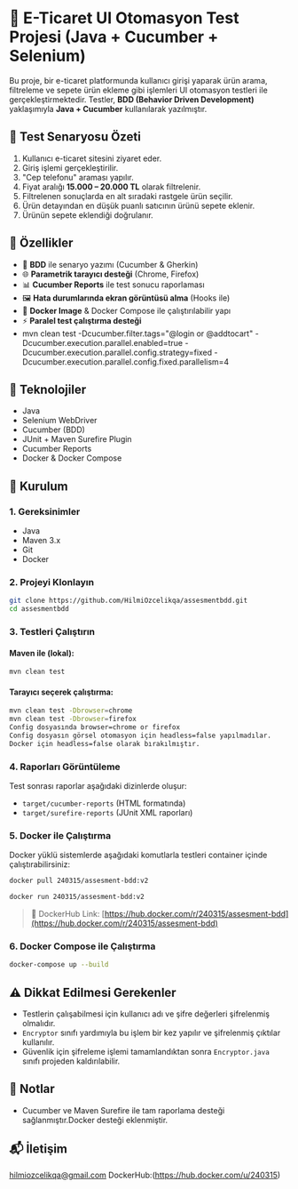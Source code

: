 
# 🛒 E-Ticaret UI Otomasyon Test Projesi (Java + Cucumber + Selenium)

Bu proje, bir e-ticaret platformunda kullanıcı girişi yaparak ürün arama, filtreleme ve sepete ürün ekleme gibi işlemleri UI otomasyon testleri ile gerçekleştirmektedir. Testler, **BDD (Behavior Driven Development)** yaklaşımıyla **Java + Cucumber** kullanılarak yazılmıştır.

## 🎯 Test Senaryosu Özeti

1. Kullanıcı e-ticaret sitesini ziyaret eder.
2. Giriş işlemi gerçekleştirilir.
3. "Cep telefonu" araması yapılır.
4. Fiyat aralığı **15.000 – 20.000 TL** olarak filtrelenir.
5. Filtrelenen sonuçlarda en alt sıradaki rastgele ürün seçilir.
6. Ürün detayından en düşük puanlı satıcının ürünü sepete eklenir.
7. Ürünün sepete eklendiği doğrulanır.

## 🔧 Özellikler

- 🧪 **BDD** ile senaryo yazımı (Cucumber & Gherkin)
- 🌐 **Parametrik tarayıcı desteği** (Chrome, Firefox)
- 📊 **Cucumber Reports** ile test sonucu raporlaması
- 🖼️ **Hata durumlarında ekran görüntüsü alma** (Hooks ile)
- 🐳 **Docker Image** & Docker Compose ile çalıştırılabilir yapı 
- ⚡ **Paralel test çalıştırma desteği** 
- mvn clean test -Dcucumber.filter.tags="@login or @addtocart" -Dcucumber.execution.parallel.enabled=true -Dcucumber.execution.parallel.config.strategy=fixed -Dcucumber.execution.parallel.config.fixed.parallelism=4

## 🧰 Teknolojiler

- Java 
- Selenium WebDriver
- Cucumber (BDD)
- JUnit + Maven Surefire Plugin
- Cucumber Reports
- Docker & Docker Compose

## 🚀 Kurulum

### 1. Gereksinimler

- Java 
- Maven 3.x
- Git
- Docker 

### 2. Projeyi Klonlayın

```bash
git clone https://github.com/HilmiOzcelikqa/assesmentbdd.git
cd assesmentbdd
```

### 3. Testleri Çalıştırın

#### Maven ile (lokal):

```bash
mvn clean test
```

#### Tarayıcı seçerek çalıştırma:

```bash
mvn clean test -Dbrowser=chrome
mvn clean test -Dbrowser=firefox
Config dosyasında browser=chrome or firefox
Config dosyasın görsel otomasyon için headless=false yapılmadılar.
Docker için headless=false olarak bırakılmıştır.
```

### 4. Raporları Görüntüleme

Test sonrası raporlar aşağıdaki dizinlerde oluşur:

- `target/cucumber-reports` (HTML formatında)
- `target/surefire-reports` (JUnit XML raporları)

### 5. Docker ile Çalıştırma

Docker yüklü sistemlerde aşağıdaki komutlarla testleri container içinde çalıştırabilirsiniz:

```bash
docker pull 240315/assesment-bdd:v2

docker run 240315/assesment-bdd:v2
```

> 🐳 DockerHub Link: [https://hub.docker.com/r/240315/assesment-bdd](https://hub.docker.com/r/240315/assesment-bdd)

### 6. Docker Compose ile Çalıştırma

```bash
docker-compose up --build
```

## ⚠️ Dikkat Edilmesi Gerekenler

- Testlerin çalışabilmesi için kullanıcı adı ve şifre değerleri şifrelenmiş olmalıdır.
- `Encryptor` sınıfı yardımıyla bu işlem bir kez yapılır ve şifrelenmiş çıktılar kullanılır.
- Güvenlik için şifreleme işlemi tamamlandıktan sonra `Encryptor.java` sınıfı projeden kaldırılabilir.

## 📌 Notlar

- Cucumber ve Maven Surefire ile tam raporlama desteği sağlanmıştır.Docker desteği eklenmiştir.

## 📬 İletişim

hilmiozcelikqa@gmail.com
DockerHub:(https://hub.docker.com/u/240315)
